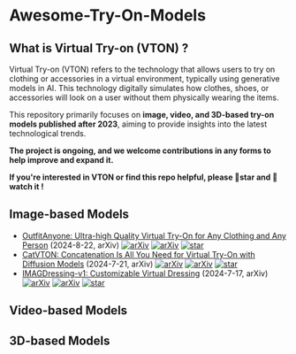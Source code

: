 # Awesome-Try-On-Models

## What is Virtual Try-on (VTON) ?

Virtual Try-on (VTON) refers to the technology that allows users to try on clothing or accessories in a virtual environment, typically using generative models in AI. This technology digitally simulates how clothes, shoes, or accessories will look on a user without them physically wearing the items.

This repository primarily focuses on **image, video, and 3D-based try-on models published after 2023**, aiming to provide insights into the latest technological trends. 

**The project is ongoing, and we welcome contributions in any forms to help improve and expand it.**

**If you're interested in VTON or find this repo helpful, please 🌟star  and  👀 watch it !**

## Image-based Models

+ [OutfitAnyone: Ultra-high Quality Virtual Try-On for Any Clothing and Any Person](http://arxiv.org/abs/2407.16224) (2024-8-22, arXiv) [![arXiv](https://img.shields.io/badge/arXiv-b31b1b.svg)](http://arxiv.org/abs/2407.16224) [![arXiv](https://img.shields.io/badge/Demo-orange)](https://modelscope.cn/studios/DAMOXR/OutfitAnyone) [![star](https://img.shields.io/github/stars/HumanAIGC/OutfitAnyone.svg?style=social&label=Star)](https://github.com/HumanAIGC/OutfitAnyone)
+ [CatVTON: Concatenation Is All You Need for Virtual Try-On with Diffusion Models](http://arxiv.org/abs/2407.15886) (2024-7-21, arXiv) [![arXiv](https://img.shields.io/badge/arXiv-b31b1b)](http://arxiv.org/abs/2407.15886) [![arXiv](https://img.shields.io/badge/Demo-orange)](http://120.76.142.206:8888) [![star](https://img.shields.io/github/stars/Zheng-Chong/CatVTON.svg?style=social&label=Star)](https://github.com/Zheng-Chong/CatVTON)
+ [IMAGDressing-v1: Customizable Virtual Dressing](http://arxiv.org/abs/2407.12705) (2024-7-17, arXiv) [![arXiv](https://img.shields.io/badge/arXiv-b31b1b)](http://arxiv.org/abs/2407.12705) [![arXiv](https://img.shields.io/badge/Demo-orange)](https://sf.dictdoc.site) [![star](https://img.shields.io/github/stars/muzishen/IMAGDressing.svg?style=social&label=Star)](https://github.com/muzishen/IMAGDressing)

## Video-based Models

## 3D-based Models






